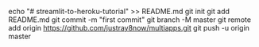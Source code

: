 echo "# streamlit-to-heroku-tutorial" >> README.md
git init
git add README.md
git commit -m "first commit"
git branch -M master
git remote add origin https://github.com/justray8now/multiapps.git
git push -u origin master

